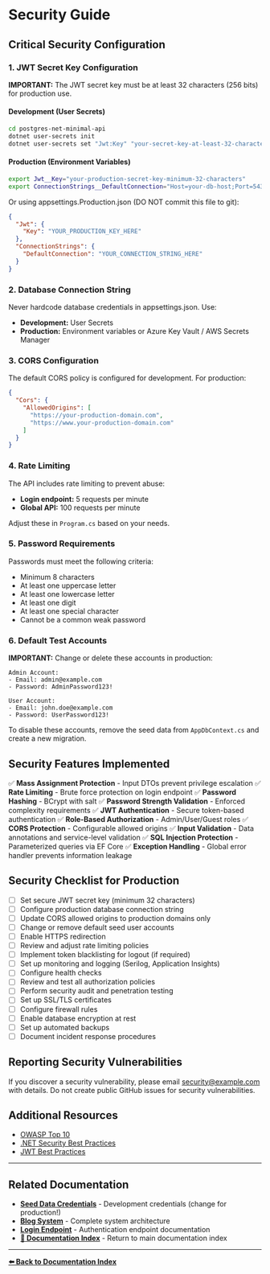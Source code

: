 # Security Guide

## Critical Security Configuration

### 1. JWT Secret Key Configuration

**IMPORTANT:** The JWT secret key must be at least 32 characters (256 bits) for production use.

#### Development (User Secrets)
```bash
cd postgres-net-minimal-api
dotnet user-secrets init
dotnet user-secrets set "Jwt:Key" "your-secret-key-at-least-32-characters-long-for-hs256"
```

#### Production (Environment Variables)
```bash
export Jwt__Key="your-production-secret-key-minimum-32-characters"
export ConnectionStrings__DefaultConnection="Host=your-db-host;Port=5432;Database=your_db;Username=your_user;Password=your_password"
```

Or using appsettings.Production.json (DO NOT commit this file to git):
```json
{
  "Jwt": {
    "Key": "YOUR_PRODUCTION_KEY_HERE"
  },
  "ConnectionStrings": {
    "DefaultConnection": "YOUR_CONNECTION_STRING_HERE"
  }
}
```

### 2. Database Connection String

Never hardcode database credentials in appsettings.json. Use:
- **Development:** User Secrets
- **Production:** Environment variables or Azure Key Vault / AWS Secrets Manager

### 3. CORS Configuration

The default CORS policy is configured for development. For production:

```json
{
  "Cors": {
    "AllowedOrigins": [
      "https://your-production-domain.com",
      "https://www.your-production-domain.com"
    ]
  }
}
```

### 4. Rate Limiting

The API includes rate limiting to prevent abuse:
- **Login endpoint:** 5 requests per minute
- **Global API:** 100 requests per minute

Adjust these in `Program.cs` based on your needs.

### 5. Password Requirements

Passwords must meet the following criteria:
- Minimum 8 characters
- At least one uppercase letter
- At least one lowercase letter
- At least one digit
- At least one special character
- Cannot be a common weak password

### 6. Default Test Accounts

**IMPORTANT:** Change or delete these accounts in production:

```
Admin Account:
- Email: admin@example.com
- Password: AdminPassword123!

User Account:
- Email: john.doe@example.com
- Password: UserPassword123!
```

To disable these accounts, remove the seed data from `AppDbContext.cs` and create a new migration.

## Security Features Implemented

✅ **Mass Assignment Protection** - Input DTOs prevent privilege escalation
✅ **Rate Limiting** - Brute force protection on login endpoint
✅ **Password Hashing** - BCrypt with salt
✅ **Password Strength Validation** - Enforced complexity requirements
✅ **JWT Authentication** - Secure token-based authentication
✅ **Role-Based Authorization** - Admin/User/Guest roles
✅ **CORS Protection** - Configurable allowed origins
✅ **Input Validation** - Data annotations and service-level validation
✅ **SQL Injection Protection** - Parameterized queries via EF Core
✅ **Exception Handling** - Global error handler prevents information leakage

## Security Checklist for Production

- [ ] Set secure JWT secret key (minimum 32 characters)
- [ ] Configure production database connection string
- [ ] Update CORS allowed origins to production domains only
- [ ] Change or remove default seed user accounts
- [ ] Enable HTTPS redirection
- [ ] Review and adjust rate limiting policies
- [ ] Implement token blacklisting for logout (if required)
- [ ] Set up monitoring and logging (Serilog, Application Insights)
- [ ] Configure health checks
- [ ] Review and test all authorization policies
- [ ] Perform security audit and penetration testing
- [ ] Set up SSL/TLS certificates
- [ ] Configure firewall rules
- [ ] Enable database encryption at rest
- [ ] Set up automated backups
- [ ] Document incident response procedures

## Reporting Security Vulnerabilities

If you discover a security vulnerability, please email security@example.com with details. Do not create public GitHub issues for security vulnerabilities.

## Additional Resources

- [OWASP Top 10](https://owasp.org/www-project-top-ten/)
- [.NET Security Best Practices](https://docs.microsoft.com/en-us/aspnet/core/security/)
- [JWT Best Practices](https://tools.ietf.org/html/rfc8725)

---

## Related Documentation

- **[Seed Data Credentials](./SEED_DATA_CREDENTIALS.md)** - Development credentials (change for production!)
- **[Blog System](./BLOG_SYSTEM.md)** - Complete system architecture
- **[Login Endpoint](./LOGIN_ENDPOINT.md)** - Authentication endpoint documentation
- **[📖 Documentation Index](./INDEX.md)** - Return to main documentation index

---

**[⬅️ Back to Documentation Index](./INDEX.md)**
